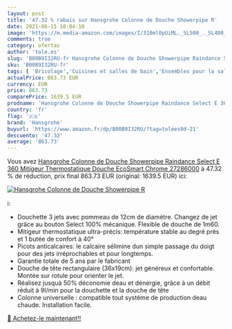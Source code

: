 ```yaml
---
layout: post
title: '47.32 % rabais sur Hansgrohe Colonne de Douche Showerpipe R'
date: 2021-06-15 10:04:10
image: 'https://m.media-amazon.com/images/I/310ml0pUiML._SL500_._SL400_.jpg'
comments: true
category: ofertas
author: 'tole.es'
slug: 'B00B9I32RU-fr Hansgrohe Colonne de Douche Showerpipe Raindance Select E...'
sku: 'B00B9I32RU-fr'
tags: [ 'Bricolage','Cuisines et salles de bain','Ensembles pour la salle de bain','Installations salles de bain','Robinets de douche','Robinets de douche et de baignoire','Systèmes de baignoire et de douche','hansgrohe', ]
actualPrice: 863.73 EUR
currency: EUR
price: 863.73
comparePrice: 1639.5 EUR
prodname: 'Hansgrohe Colonne de Douche Showerpipe Raindance Select E 360 Mitigeur Thermostatique Douche EcoSmart Chrome 27286000'
country: 'fr'
flag: '🇫🇷'
brand: 'Hansgrohe'
buyurl: 'https://www.amazon.fr/dp/B00B9I32RU/?tag=tolees0d-21'
descuento: '47.32'
average: '863.73'
---
```


Vous avez [Hansgrohe Colonne de Douche Showerpipe Raindance Select E 360 Mitigeur Thermostatique Douche EcoSmart Chrome 27286000](https://www.amazon.fr/dp/B00B9I32RU/?tag=tolees0d-21)  à  47.32 % de réduction, prix final  863.73 EUR (original: 1639.5 EUR) ici:

[![Hansgrohe Colonne de Douche Showerpipe R](https://m.media-amazon.com/images/I/310ml0pUiML._SL500_._SL400_.jpg)](https://www.amazon.fr/dp/B00B9I32RU/?tag=tolees0d-21)

ℹ️:

- Douchette 3 jets avec pommeau de 12cm de diamètre. Changez de jet grâce au bouton Select 100% mécanique. Flexible de douche de 1m60.
- Mitigeur thermostatique ultra-précis: température stable au degré près et 1 butée de confort à 40°
- Picots anticalcaires: le calcaire sélimine dun simple passage du doigt pour des jets irréprochables et pour longtemps.
- Garantie totale de 5 ans par le fabricant
- Douche de tête rectangulaire (36x19cm): jet généreux et confortable. Montée sur rotule pour orienter le jet.
- Réalisez jusquà 50% déconomie deau et dénergie, grâce à un débit réduit à 9l/min pour la douchette et la douche de tête
- Colonne universelle : compatible tout système de production deau chaude. Installation facile.

[🛒 Achetez-le maintenant!!](https://www.amazon.fr/dp/B00B9I32RU/?tag=tolees0d-21)
